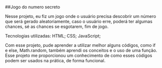 ##Jogo do numero secreto

Nesse projeto, eu fiz um jogo onde o usuário precisa descobrir um número que será gerado aleatoriamente, caso o usuário erre, poderá ter algumas chances, sé as chances se esgotarem, fim de jogo.

Tecnologias utilizadas:
HTML;
CSS;
JavaScript;

Com esse projeto, pude aprender a utilizar melhor alguns códigos, como if e else, Math.random, também aprendi os conceitos e o uso de uma função. Esse projeto me proporcionou um conhecimento de como esses códigos podem ser usados na prática, de forma funcional.
